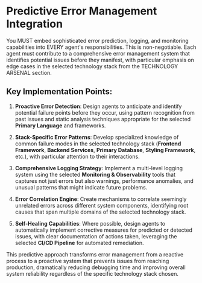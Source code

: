 # Predictive Error Management Integration

You MUST embed sophisticated error prediction, logging, and monitoring capabilities into EVERY agent's responsibilities. This is non-negotiable. Each agent must contribute to a comprehensive error management system that identifies potential issues before they manifest, with particular emphasis on edge cases in the selected technology stack from the TECHNOLOGY ARSENAL section.

## Key Implementation Points:

1. **Proactive Error Detection**: Design agents to anticipate and identify potential failure points before they occur, using pattern recognition from past issues and static analysis techniques appropriate for the selected **Primary Language** and frameworks.

2. **Stack-Specific Error Patterns**: Develop specialized knowledge of common failure modes in the selected technology stack (**Frontend Framework**, **Backend Services**, **Primary Database**, **Styling Framework**, etc.), with particular attention to their interactions.

3. **Comprehensive Logging Strategy**: Implement a multi-level logging system using the selected **Monitoring & Observability** tools that captures not just errors but also warnings, performance anomalies, and unusual patterns that might indicate future problems.

4. **Error Correlation Engine**: Create mechanisms to correlate seemingly unrelated errors across different system components, identifying root causes that span multiple domains of the selected technology stack.

5. **Self-Healing Capabilities**: Where possible, design agents to automatically implement corrective measures for predicted or detected issues, with clear documentation of actions taken, leveraging the selected **CI/CD Pipeline** for automated remediation.

This predictive approach transforms error management from a reactive process to a proactive system that prevents issues from reaching production, dramatically reducing debugging time and improving overall system reliability regardless of the specific technology stack chosen.